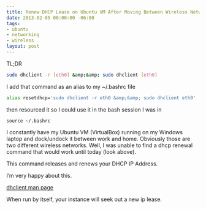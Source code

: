 ```yaml
---
title: Renew DHCP Lease on Ubuntu VM After Moving Between Wireless Networks
date: 2013-02-05 00:00:00 -06:00
tags:
- ubuntu
- networking
- wireless
layout: post
---
```


TL;DR

```bash
sudo dhclient -r [eth0] &amp;&amp; sudo dhclient [eth0]
```

I add that command as an alias to my ~/.bashrc file

```bash
alias resetdhcp='sudo dhclient -r eth0 &amp;&amp; sudo dhclient eth0'
```

then resourced it so I could use it in the bash session I was in

```
source ~/.bashrc
```

I constantly have my Ubuntu VM (VirtualBox) running on my Windows laptop and dock/undock it between work and home. Obviously those are two different wireless networks. Well, I was unable to find a dhcp renewal command that would work until today (look above).

This command releases and renews your DHCP IP Address.

I’m very happy about this.

[dhclient man page][1]

When run by itself, your instance will seek out a new ip lease.

   [1]: http://linux.about.com/library/cmd/blcmdl8_dhclient.htm
  
